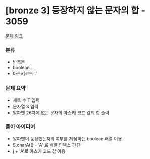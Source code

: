 # [bronze 3] 등장하지 않는 문자의 합 - 3059

[문제 링크](https://www.acmicpc.net/problem/3059)

### 분류
- 반복문
- boolean
- 아스키코드 ''

### 문제 요약
- 세트 수 T 입력
- 문자열 S 입력
- 알파벳 26자에 없는 문자의 아스키 코드 값의 합 출력

### 풀이 아이디어
- 알파벳이 등장했는지의 여부를 저장하는 boolean 배열 이용
- S.charAt() - 'A' 로 배열 인덱스 판단
- j + 'A'로 아스키 코드 값 이용